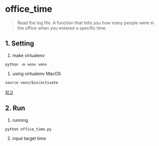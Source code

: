 # office_time
>Read the log file. A function that tells you how many people were in the office when you entered a specific time.
## 1. Setting
1. make virtualenv
```shell script
python -m venv venv
```
1. using virtualenv
MacOS
```shell script
source venv/bin/activate
```
[참고](https://docs.python.org/ko/3/tutorial/venv.html#creating-virtual-environments)

## 2. Run
1. running
```shell script
python office_time.py
```
2. input target time